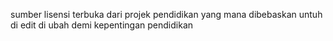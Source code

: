 sumber lisensi terbuka dari projek pendidikan yang mana dibebaskan untuh di edit di ubah demi kepentingan pendidikan
